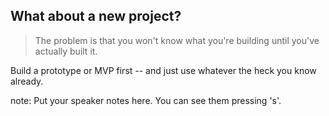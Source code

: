 ##  What about a new project?

> The problem is that you won't know what you're building until you've actually
built it.

Build a prototype or MVP first -- and just use whatever the heck you know already.


note:
    Put your speaker notes here.
    You can see them pressing 's'.
